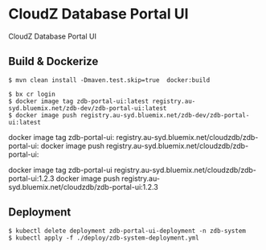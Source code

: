 # CloudZ Database Portal UI
CloudZ Database Portal UI

## Build & Dockerize
```
$ mvn clean install -Dmaven.test.skip=true  docker:build

$ bx cr login
$ docker image tag zdb-portal-ui:latest registry.au-syd.bluemix.net/zdb-dev/zdb-portal-ui:latest
$ docker image push registry.au-syd.bluemix.net/zdb-dev/zdb-portal-ui:latest
```

docker image tag zdb-portal-ui:<VERSION> registry.au-syd.bluemix.net/cloudzdb/zdb-portal-ui:<VERSION>
docker image push registry.au-syd.bluemix.net/cloudzdb/zdb-portal-ui:<VERSION>


docker image tag zdb-portal-ui registry.au-syd.bluemix.net/cloudzdb/zdb-portal-ui:1.2.3
docker image push registry.au-syd.bluemix.net/cloudzdb/zdb-portal-ui:1.2.3


## Deployment
```
$ kubectl delete deployment zdb-portal-ui-deployment -n zdb-system
$ kubectl apply -f ./deploy/zdb-system-deployment.yml
```